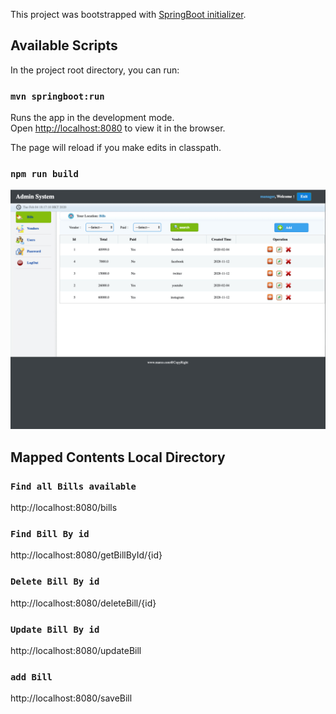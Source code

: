 This project was bootstrapped with [SpringBoot initializer](https://github.com/facebook/create-react-app).

## Available Scripts

In the project root directory, you can run:

### `mvn springboot:run`

Runs the app in the development mode.<br>
Open [http://localhost:8080](http://localhost:8080) to view it in the browser.

The page will reload if you make edits in classpath.<br>

### `npm run build`

![Admin System](./src/main/resources/static/img/README1.png)

## Mapped Contents Local Directory

### `Find all Bills available`<br/>

http://localhost:8080/bills<br/>

### `Find Bill By id`<br/>

http://localhost:8080/getBillById/{id}<br/>

### `Delete Bill By id`<br/>

http://localhost:8080/deleteBill/{id}<br/>

### `Update Bill By id`<br/>

http://localhost:8080/updateBill<br/>

### `add Bill`<br/>

http://localhost:8080/saveBill<br/>